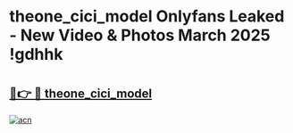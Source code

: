 # theone_cici_model Onlyfans Leaked - New Video & Photos March 2025 !gdhhk

# <h2><a href="https://eivx6b.iuczelnia.edu.pl?title=theone_cici_model&ref=gdhhk">🔗👉 🔴 theone_cici_model</a></h2>

[![acn](https://github.com/user-attachments/assets/0f9c940e-d8b0-45ae-aac7-cd30a18b3e1c)](https://eivx6b.iuczelnia.edu.pl?title=theone_cici_model&ref=gdhhk)

